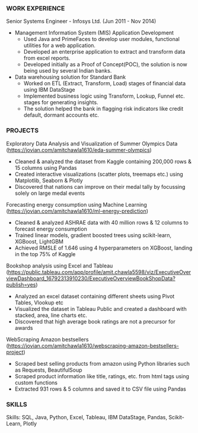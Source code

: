 
### WORK EXPERIENCE
Senior Systems Engineer - Infosys Ltd. (Jun 2011 - Nov 2014)
- Management Information System (MIS) Application Development
  - Used Java and PrimeFaces to develop user modules, functional utilities for a web application.  
  - Developed an enterprise application to extract and transform data from excel reports. 
  - Developed initially as a Proof of Concept(POC), the solution is now being used by several Indian banks.
- Data warehousing solution for Standard Bank
  - Worked on ETL (Extract, Transform, Load) stages of financial data using IBM DataStage
  - Implemented business logic using Transform, Lookup, Funnel etc. stages for generating insights. 
  - The solution helped the bank in flagging risk indicators like credit default, dormant accounts etc. 

### PROJECTS

Exploratory Data Analysis and Visualization of Summer Olympics Data (https://jovian.com/amitchawla1610/eda-summer-olympics)
- Cleaned & analyzed the dataset from Kaggle containing 200,000 rows & 15 columns  using Pandas
- Created interactive visualizations (scatter plots, treemaps etc.) using Matplotlib, Seaborn & Plotly
- Discovered that nations can improve on their medal tally by focussing solely on large medal events

Forecasting energy consumption using Machine Learning (https://jovian.com/amitchawla1610/ml-energy-prediction)
- Cleaned & analyzed ASHRAE data with 40 million rows & 12 columns  to forecast energy consumption
- Trained linear models, gradient boosted trees using scikit-learn, XGBoost, LightGBM
- Achieved RMSLE of 1.646  using 4 hyperparameters on XGBoost, landing in the top 75% of Kaggle 

Bookshop analysis using Excel and Tableau (https://public.tableau.com/app/profile/amit.chawla5598/viz/ExecutiveOverviewDashboard_16792313910230/ExecutiveOverviewBookShopData?publish=yes)
- Analyzed an excel dataset containing different sheets using Pivot Tables, Vlookup etc
- Visualized the dataset in Tableau Public and created a dashboard with stacked, area, line charts etc. 
- Discovered that high average book ratings are not a precursor for awards

WebScraping Amazon bestsellers (https://jovian.com/amitchawla1610/webscraping-amazon-bestsellers-project)
- Scraped best selling products from amazon using Python libraries such as Requests, BeautifulSoup
- Scraped product information like title, ratings, etc. from html tags  using custom functions
- Extracted 931 rows & 5 columns and saved it to CSV file using Pandas

### SKILLS 
Skills: SQL, Java, Python, Excel, Tableau, IBM DataStage, Pandas, Scikit-Learn, Plotly


<!--
**amitchawla1610/amitchawla1610** is a ✨ _special_ ✨ repository because its `README.md` (this file) appears on your GitHub profile.

Here are some ideas to get you started:

- 🔭 I’m currently working on ...
- 🌱 I’m currently learning ...
- 👯 I’m looking to collaborate on ...
- 🤔 I’m looking for help with ...
- 💬 Ask me about ...
- 📫 How to reach me: ...
- 😄 Pronouns: ...
- ⚡ Fun fact: ...
-->
